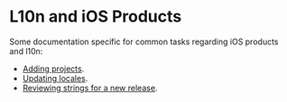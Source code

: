 # L10n and iOS Products

Some documentation specific for common tasks regarding iOS products and l10n:
* [Adding projects](adding_projects.md).
* [Updating locales](updating_locales.md).
* [Reviewing strings for a new release](review_iOSstrings.md).
